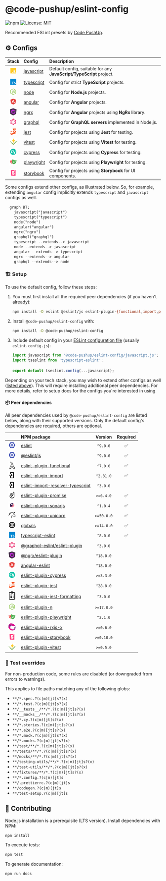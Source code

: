 # @code-pushup/eslint-config

[![npm](https://img.shields.io/npm/v/%40code-pushup%2Feslint-config.svg)](https://www.npmjs.com/package/@code-pushup/eslint-config)
[![License: MIT](https://img.shields.io/badge/License-MIT-yellow.svg)](https://opensource.org/licenses/MIT)

Recommended ESLint presets by [Code PushUp](https://github.com/code-pushup/cli/tree/main/packages/cli).

<!-- begin autogenerated -->

## ⚙️ Configs

|                        Stack                        | Config                             | Description                                                         |
| :-------------------------------------------------: | :--------------------------------- | :------------------------------------------------------------------ |
| ![javascript](./docs/icons/material/javascript.png) | [javascript](./docs/javascript.md) | Default config, suitable for any **JavaScript/TypeScript** project. |
| ![typescript](./docs/icons/material/typescript.png) | [typescript](./docs/typescript.md) | Config for strict **TypeScript** projects.                          |
|     ![nodejs](./docs/icons/material/nodejs.png)     | [node](./docs/node.md)             | Config for **Node.js** projects.                                    |
|    ![angular](./docs/icons/material/angular.png)    | [angular](./docs/angular.md)       | Config for **Angular** projects.                                    |
|        ![ngrx](./docs/icons/other/ngrx.png)         | [ngrx](./docs/ngrx.md)             | Config for **Angular** projects using **NgRx** library.             |
|    ![graphql](./docs/icons/material/graphql.png)    | [graphql](./docs/graphql.md)       | Config for **GraphQL servers** implemented in Node.js.              |
|       ![jest](./docs/icons/material/jest.png)       | [jest](./docs/jest.md)             | Config for projects using **Jest** for testing.                     |
|     ![vitest](./docs/icons/material/vitest.png)     | [vitest](./docs/vitest.md)         | Config for projects using **Vitest** for testing.                   |
|    ![cypress](./docs/icons/material/cypress.png)    | [cypress](./docs/cypress.md)       | Config for projects using **Cypress** for testing.                  |
| ![playwright](./docs/icons/material/playwright.png) | [playwright](./docs/playwright.md) | Config for projects using **Playwright** for testing.               |
|  ![storybook](./docs/icons/material/storybook.png)  | [storybook](./docs/storybook.md)   | Config for projects using **Storybook** for UI components.          |

Some configs extend other configs, as illustrated below. So, for example, extending `angular` config implicitly extends `typescript` and `javascript` configs as well.

```mermaid
  graph BT;
    javascript("javascript")
    typescript("typescript")
    node("node")
    angular("angular")
    ngrx("ngrx")
    graphql("graphql")
    typescript --extends--> javascript
    node --extends--> javascript
    angular --extends--> typescript
    ngrx --extends--> angular
    graphql --extends--> node
```

### 🏗️ Setup

To use the default config, follow these steps:

1. You must first install all the required peer dependencies (if you haven't already):

   ```sh
   npm install -D eslint @eslint/js eslint-plugin-{functional,import,promise,sonarjs,unicorn} globals typescript-eslint
   ```

2. Install `@code-pushup/eslint-config` with:

   ```sh
   npm install -D @code-pushup/eslint-config
   ```

3. Include default config in your [ESLint configuration file](https://eslint.org/docs/latest/use/configure/configuration-files) (usually `eslint.config.js`):

   ```js
   import javascript from '@code-pushup/eslint-config/javascript.js';
   import tseslint from 'typescript-eslint';
   
   export default tseslint.config(...javascript);
   ```

Depending on your tech stack, you may wish to extend other configs as well ([listed above](#⚙️-configs)). This will require installing additional peer dependencies. For more details, refer to setup docs for the configs you're interested in using.

#### 📦 Peer dependencies

All peer dependencies used by `@code-pushup/eslint-config` are listed below, along with their supported versions. Only the default config's dependencies are required, others are optional.

|                                                     | NPM package                                                                                          |  Version   | Required |
| :-------------------------------------------------: | :--------------------------------------------------------------------------------------------------- | :--------: | :------: |
|     ![eslint](./docs/icons/material/eslint.png)     | [eslint](https://www.npmjs.com/package/eslint)                                                       |  `^9.0.0`  |    ✅     |
|     ![eslint](./docs/icons/material/eslint.png)     | [@eslint/js](https://www.npmjs.com/package/@eslint/js)                                               |  `^9.0.0`  |    ✅     |
|      ![lambda](./docs/icons/icons8/lambda.png)      | [eslint-plugin-functional](https://www.npmjs.com/package/eslint-plugin-functional)                   |  `^7.0.0`  |    ✅     |
|      ![import](./docs/icons/icons8/import.png)      | [eslint-plugin-import](https://www.npmjs.com/package/eslint-plugin-import)                           | `^2.31.0`  |    ✅     |
|      ![import](./docs/icons/icons8/import.png)      | [eslint-import-resolver-typescript](https://www.npmjs.com/package/eslint-import-resolver-typescript) |  `^3.0.0`  |          |
|     ![promise](./docs/icons/icons8/promise.png)     | [eslint-plugin-promise](https://www.npmjs.com/package/eslint-plugin-promise)                         | `>=6.4.0`  |    ✅     |
|       ![sonar](./docs/icons/other/sonar.png)        | [eslint-plugin-sonarjs](https://www.npmjs.com/package/eslint-plugin-sonarjs)                         |  `^1.0.4`  |    ✅     |
|     ![unicorn](./docs/icons/icons8/unicorn.png)     | [eslint-plugin-unicorn](https://www.npmjs.com/package/eslint-plugin-unicorn)                         | `>=50.0.0` |    ✅     |
|      ![global](./docs/icons/icons8/global.png)      | [globals](https://www.npmjs.com/package/globals)                                                     | `>=14.0.0` |    ✅     |
| ![typescript](./docs/icons/material/typescript.png) | [typescript-eslint](https://www.npmjs.com/package/typescript-eslint)                                 |  `^8.0.0`  |    ✅     |
|    ![graphql](./docs/icons/material/graphql.png)    | [@graphql-eslint/eslint-plugin](https://www.npmjs.com/package/@graphql-eslint/eslint-plugin)         |  `^3.0.0`  |          |
|        ![ngrx](./docs/icons/other/ngrx.png)         | [@ngrx/eslint-plugin](https://www.npmjs.com/package/@ngrx/eslint-plugin)                             | `^18.0.0`  |          |
|    ![angular](./docs/icons/material/angular.png)    | [angular-eslint](https://www.npmjs.com/package/angular-eslint)                                       | `^18.0.0`  |          |
|    ![cypress](./docs/icons/material/cypress.png)    | [eslint-plugin-cypress](https://www.npmjs.com/package/eslint-plugin-cypress)                         | `>=3.3.0`  |          |
|       ![jest](./docs/icons/material/jest.png)       | [eslint-plugin-jest](https://www.npmjs.com/package/eslint-plugin-jest)                               | `^28.8.0`  |          |
|        ![test](./docs/icons/icons8/test.png)        | [eslint-plugin-jest-formatting](https://www.npmjs.com/package/eslint-plugin-jest-formatting)         |  `^3.0.0`  |          |
|     ![nodejs](./docs/icons/material/nodejs.png)     | [eslint-plugin-n](https://www.npmjs.com/package/eslint-plugin-n)                                     | `>=17.0.0` |          |
| ![playwright](./docs/icons/material/playwright.png) | [eslint-plugin-playwright](https://www.npmjs.com/package/eslint-plugin-playwright)                   |  `^2.1.0`  |          |
|        ![rxjs](./docs/icons/other/rxjs.png)         | [eslint-plugin-rxjs-x](https://www.npmjs.com/package/eslint-plugin-rxjs-x)                           | `>=0.6.0`  |          |
|  ![storybook](./docs/icons/material/storybook.png)  | [eslint-plugin-storybook](https://www.npmjs.com/package/eslint-plugin-storybook)                     | `>=0.10.0` |          |
|     ![vitest](./docs/icons/material/vitest.png)     | [eslint-plugin-vitest](https://www.npmjs.com/package/eslint-plugin-vitest)                           | `>=0.5.0`  |          |

### 🧪 Test overrides

For non-production code, some rules are disabled (or downgraded from errors to warnings).

This applies to file paths matching any of the following globs:

- `**/*.spec.?(c|m)[jt]s?(x)`
- `**/*.test.?(c|m)[jt]s?(x)`
- `**/__tests__/**/*.?(c|m)[jt]s?(x)`
- `**/__mocks__/**/*.?(c|m)[jt]s?(x)`
- `**/*.cy.?(c|m)[jt]s?(x)`
- `**/*.stories.?(c|m)[jt]s?(x)`
- `**/*.e2e.?(c|m)[jt]s?(x)`
- `**/*.mock.?(c|m)[jt]s?(x)`
- `**/*.mocks.?(c|m)[jt]s?(x)`
- `**/test/**/*.?(c|m)[jt]s?(x)`
- `**/tests/**/*.?(c|m)[jt]s?(x)`
- `**/mocks/**/*.?(c|m)[jt]s?(x)`
- `**/testing-utils/**/*.?(c|m)[jt]s?(x)`
- `**/test-utils/**/*.?(c|m)[jt]s?(x)`
- `**/fixtures/**/*.?(c|m)[jt]s?(x)`
- `**/*.config.?(c|m)[jt]s`
- `**/.prettierrc.?(c|m)[jt]s`
- `**/codegen.?(c|m)[jt]s`
- `**/test-setup.?(c|m)[jt]s`

<!-- end autogenerated -->

## 🫴 Contributing

Node.js installation is a prerequisite (LTS version). Install dependencies with NPM:

```sh
npm install
```

To execute tests:

```sh
npm test
```

To generate documentation:

```sh
npm run docs
```
